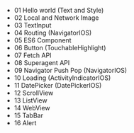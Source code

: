 - 01 Hello world (Text and Style)
- 02 Local and Network Image
- 03 TextInput
- 04 Routing (NavigatorIOS)
- 05 ES6 Component
- 06 Button (TouchableHighlight)
- 07 Fetch API
- 08 Superagent API
- 09 Navigator Push Pop (NavigatorIOS)
- 10 Loading (ActivityIndicatorIOS)
- 11 DatePicker (DatePickerIOS)
- 12 ScrollView
- 13 ListView
- 14 WebView
- 15 TabBar
- 16 Alert
